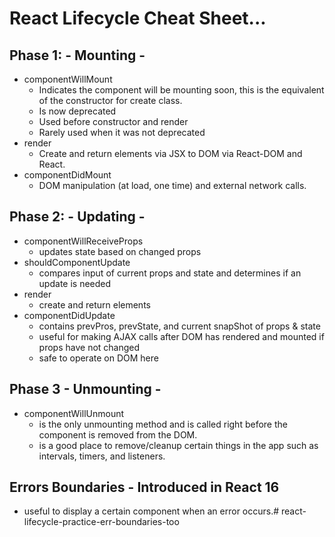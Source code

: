 # React Lifecycle Cheat Sheet...

## Phase 1: - Mounting -
  - componentWillMount
    - Indicates the component will be mounting soon, this is the equivalent of the constructor for create class.
    - Is now deprecated
    - Used before constructor and render
    - Rarely used when it was not deprecated
  - render
    - Create and return elements via JSX to DOM via React-DOM and React.
  - componentDidMount
    - DOM manipulation (at load, one time) and external network calls.

## Phase 2: - Updating -
  - componentWillReceiveProps
    - updates state based on changed props
  - shouldComponentUpdate
    - compares input of current props and state and determines if an update is needed
  - render
    - create and return elements
  - componentDidUpdate
    - contains prevPros, prevState, and current snapShot of props & state
    - useful for making AJAX calls after DOM has rendered and mounted if props have not changed
    - safe to operate on DOM here

## Phase 3 - Unmounting -
  - componentWillUnmount
    - is the only unmounting method and is called right before the component is removed from the DOM.
    - is a good place to remove/cleanup certain things in the app such as intervals, timers, and listeners.

## Errors Boundaries - Introduced in React 16
  - useful to display a certain component when an error occurs.# react-lifecycle-practice-err-boundaries-too
